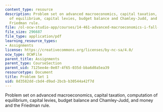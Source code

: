 ```yaml
---
content_type: resource
description: Problem set on advanced macroeconomics, capital taxation, computation
  of equilibrium, capital levies, budget balance and Chamley-Judd, and money and the
  Friedman rule.
file: /ol-ocw-studio-app/courses/14-461-advanced-macroeconomics-i-fall-2012/8d3582ddcbd4d9ad2bcbb30544a42f7d_MIT14_461F12_pset1.pdf
file_size: 296687
file_type: application/pdf
learning_resource_types:
- Assignments
license: https://creativecommons.org/licenses/by-nc-sa/4.0/
ocw_type: OCWFile
parent_title: Assignments
parent_type: CourseSection
parent_uid: 7125ee4e-0e07-4f65-035d-bba6d0a5ea39
resourcetype: Document
title: Problem Set 1
uid: 8d3582dd-cbd4-d9ad-2bcb-b30544a42f7d
---
```

Problem set on advanced macroeconomics, capital taxation, computation of equilibrium, capital levies, budget balance and Chamley-Judd, and money and the Friedman rule.